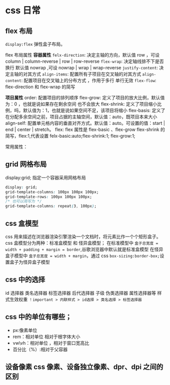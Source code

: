 # css 日常

## flex 布局

`display:flex` 弹性盒子布局。

flex 布局属性
**容器属性**
`felx-direction`: 决定主轴的方向，默认值 row ，可设 column | column-reverse | row | row-reverse
`flex-wrap`: 决定轴线排不下是否换行 默认值 nowrap ,可设 nowrap | wrap | wrap-reverse
`justify-content`: 决定主轴的对其方式
`align-items`: 配置所有子项目在交叉轴的对其方式
`align-content`: 配置项目在交叉轴上的分布方式 ，作用于多行 单行无效
`flex-flow`: flex-direction 和 flex-wrap 的简写

**项目属性**
order: 配置项目的排列顺序
flex-grow: 定义了项目的放大比例，默认值为：0 ，也就是说如果存在剩余空间 也不会放大
flex-shrink: 定义了项目缩小比例，吗，默认值为：1，也就是说如果空间不足，该项目将缩小
flex-basis: 定义了在分配多余空间之前，项目占据的主轴空间，默认值：auto，既项目本来大小
align-self: 配置单元格内容的垂直对齐方式。默认值：auto。可设置的值：start | end | center | stretch。
flex: flex 属性是 flex-basic 、flex-grow flex-shrink 的简写，flex:1,代表设置 felx-basic:auto;flex-shrink:1; flex-grow:1;

常用属性：

## grid 网格布局

display:grid; 指定一个容器采用网格布局

```css
display: grid;
grid-template-columns: 100px 100px 100px;
grid-template-rows: 100px 100px 100px;
/* 也可以简写为 */
grid-template-columns: repeat(3, 100px);
```

## css 盒模型

css 用来描述在浏览器渲染引擎渲染一个文档时，将元素比作一个个矩形盒子。css 盒模型分为两种：标准盒模型 和 怪异盒模型；
在标准模型中 `盒子总宽度 = width + padding + margin = border`,谷歌浏览器中默认就是标准盒模型
在怪异盒子模型中 `盒子总宽度 = width + margin`，通过 css `box-sizing:border-box;`设置盒子为怪异盒子模型

## css 中的选择

id 选择器 类名选择器 标签选择器 后代选择器 子级 伪类选择器 属性选择器等
样式生效权重 `！important > 内联样式 > id选择 > 类名选择 > 标签选择器`

## css 中的单位有哪些；

- px:像素单位
- rem：相对单位 相对于根字体大小
- vw\vh：相对单位 ，相对于窗口宽高比
- 百分比（%）:相对于父容器

## 设备像素 css 像素、设备独立像素、dpr、dpi 之间的区别
